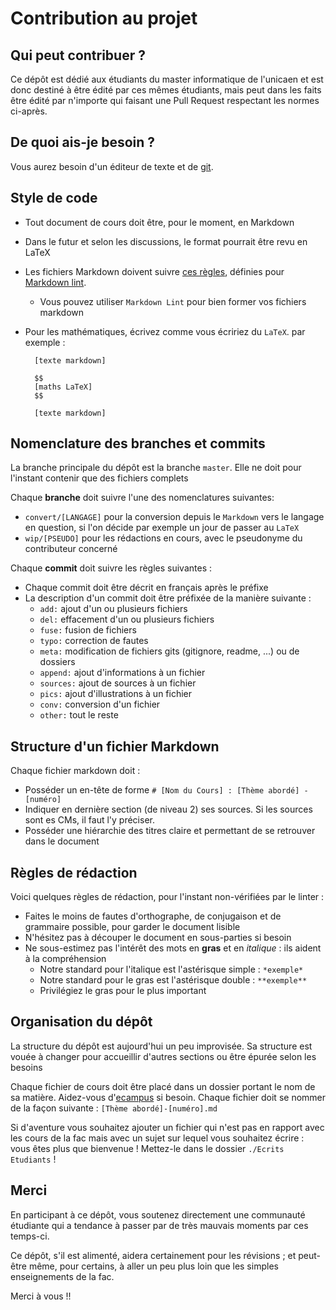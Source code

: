 # Contribution au projet

## Qui peut contribuer ?

Ce dépôt est dédié aux étudiants du master informatique de l'unicaen et est donc destiné à être édité par ces mêmes étudiants, mais peut dans les faits être édité par n'importe qui faisant une Pull Request respectant les normes ci-après.

## De quoi ais-je besoin ?

Vous aurez besoin d'un éditeur de texte et de [git](https://github.com/git-guides/install-git).

## Style de code

- Tout document de cours doit être, pour le moment, en Markdown
- Dans le futur et selon les discussions, le format pourrait être revu en LaTeX
- Les fichiers Markdown doivent suivre [ces règles](https://github.com/DavidAnson/markdownlint/blob/v0.24.0/doc/Rules.md), définies pour [Markdown lint](https://github.com/DavidAnson/markdownlint/tree/v0.24.0).
  - Vous pouvez utiliser ``Markdown Lint`` pour bien former vos fichiers markdown
- Pour les mathématiques, écrivez comme vous écririez du `LaTeX`. par exemple :

        [texte markdown]
        
        $$
        [maths LaTeX]
        $$
        
        [texte markdown]

## Nomenclature des branches et commits

La branche principale du dépôt est la branche `master`. Elle ne doit pour l'instant contenir que des fichiers complets

Chaque **branche** doit suivre l'une des nomenclatures suivantes:

- ``convert/[LANGAGE]`` pour la conversion depuis le `Markdown` vers le langage en question, si l'on décide par exemple un jour de passer au ``LaTeX``
- ``wip/[PSEUDO]`` pour les rédactions en cours, avec le pseudonyme du contributeur concerné

Chaque **commit** doit suivre les règles suivantes :

- Chaque commit doit être décrit en français après le préfixe
- La description d'un commit doit être préfixée de la manière suivante :
  - ``add:`` ajout d'un ou plusieurs fichiers
  - ``del:`` effacement d'un ou plusieurs fichiers
  - ``fuse:`` fusion de fichiers
  - ``typo:`` correction de fautes
  - ``meta:`` modification de fichiers gits (gitignore, readme, ...) ou de dossiers
  - ``append:`` ajout d'informations à un fichier
  - ``sources:`` ajout de sources à un fichier
  - ``pics:`` ajout d'illustrations à un fichier
  - ``conv:`` conversion d'un fichier
  - ``other:`` tout le reste

## Structure d'un fichier Markdown

Chaque fichier markdown doit :

- Posséder un en-tête de forme ``# [Nom du Cours] : [Thème abordé] - [numéro]``
- Indiquer en dernière section (de niveau 2) ses sources. Si les sources sont es CMs, il faut l'y préciser.
- Posséder une hiérarchie des titres claire et permettant de se retrouver dans le document

## Règles de rédaction

Voici quelques règles de rédaction, pour l'instant non-vérifiées par le linter :

- Faites le moins de fautes d'orthographe, de conjugaison et de grammaire possible, pour garder le document lisible
- N'hésitez pas à découper le document en sous-parties si besoin
- Ne sous-estimez pas l'intérêt des mots en **gras** et en *italique* : ils aident à la compréhension
  - Notre standard pour l'italique est l'astérisque simple : ``*exemple*``
  - Notre standard pour le gras est l'astérisque double : ``**exemple**``
  - Privilégiez le gras pour le plus important

## Organisation du dépôt

La structure du dépôt est aujourd'hui un peu improvisée. Sa structure est vouée à changer pour accueillir d'autres sections ou être épurée selon les besoins

Chaque fichier de cours doit être placé dans un dossier portant le nom de sa matière. Aidez-vous d'[ecampus](https://ecampus.unicaen.fr/) si besoin. Chaque fichier doit se nommer de la façon suivante : ``[Thème abordé]-[numéro].md``

Si d'aventure vous souhaitez ajouter un fichier qui n'est pas en rapport avec les cours de la fac mais avec un sujet sur lequel vous souhaitez écrire : vous êtes plus que bienvenue ! Mettez-le dans le dossier ``./Ecrits Etudiants`` !

## Merci

En participant à ce dépôt, vous soutenez directement une communauté étudiante qui a tendance à passer par de très mauvais moments par ces temps-ci.

Ce dépôt, s'il est alimenté, aidera certainement pour les révisions ; et peut-être même, pour certains, à aller un peu plus loin que les simples enseignements de la fac.

Merci à vous !!
